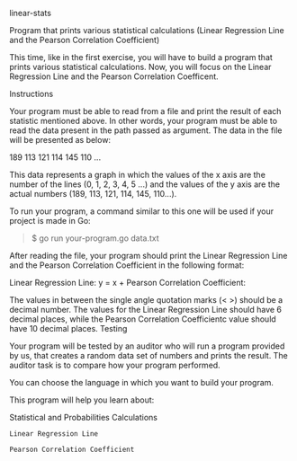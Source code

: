 linear-stats

Program that prints various statistical calculations (Linear Regression Line and the Pearson Correlation Coefficient)

This time, like in the first exercise, you will have to build a program that prints various statistical calculations. Now, you will focus on the Linear Regression Line and the Pearson Correlation Coefficent.

Instructions

Your program must be able to read from a file and print the result of each statistic mentioned above. In other words, your program must be able to read the data present in the path passed as argument. The data in the file will be presented as below:

189
113
121
114
145
110
...

This data represents a graph in which the values of the x axis are the number of the lines (0, 1, 2, 3, 4, 5 ...) and the values of the y axis are the actual numbers (189, 113, 121, 114, 145, 110...).

To run your program, a command similar to this one will be used if your project is made in Go:

>$ go run your-program.go data.txt

After reading the file, your program should print the Linear Regression Line and the Pearson Correlation Coefficient in the following format:

Linear Regression Line: y = <value>x + <value>
Pearson Correlation Coefficient: <value>

The values in between the single angle quotation marks (< >) should be a decimal number. The values for the Linear Regression Line should have 6 decimal places, while the Pearson Correlation Coefficientc value should have 10 decimal places.
Testing

Your program will be tested by an auditor who will run a program provided by us, that creates a random data set of numbers and prints the result. The auditor task is to compare how your program performed.

You can choose the language in which you want to build your program.

This program will help you learn about:

Statistical and Probabilities Calculations

    Linear Regression Line

    Pearson Correlation Coefficient


